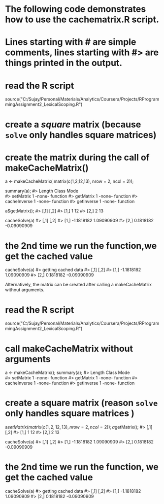 # The following code demonstrates how to use the cachematrix.R script.

# Lines starting with # are simple comments, lines starting with #> are things printed in the output.

# read the R script
source("C:/Sujay/Personal/Materials/Analytics/Coursera/Projects/RProgrammingAssignment2_LexicalScoping.R")

# create a *square* matrix (because `solve` only handles square matrices)
# create the matrix during the call of makeCacheMatrix()
a <- makeCacheMatrix( matrix(c(1,2,12,13), nrow = 2, ncol = 2));

summary(a);
#>              Length Class  Mode    
#> setMatrix    1      -none- function
#> getMatrix    1      -none- function
#> cacheInverse 1      -none- function
#> getInverse   1      -none- function

a$getMatrix();
#>      [,1] [,2]
#> [1,]    1   12
#> [2,]    2   13

cacheSolve(a)
#> 	[,1]        [,2]
#> [1,] -1.1818182  1.09090909
#> [2,]  0.1818182 -0.09090909

# the 2nd time we run the function,we get the cached value
cacheSolve(a)
#> getting cached data
#> 	[,1]        [,2]
#> [1,] -1.1818182  1.09090909
#> [2,]  0.1818182 -0.09090909

Alternatively, the matrix can be created after calling a makeCacheMatrix without arguments.

# read the R script
source("C:/Sujay/Personal/Materials/Analytics/Coursera/Projects/RProgrammingAssignment2_LexicalScoping.R")

# call makeCacheMatrix without arguments
a <- makeCacheMatrix();
summary(a);
#>              Length Class  Mode    
#> setMatrix    1      -none- function
#> getMatrix    1      -none- function
#> cacheInverse 1      -none- function
#> getInverse   1      -none- function

# create a square matrix (reason `solve` only handles square matrices )
a$setMatrix( matrix(c(1,2,12,13), nrow = 2, ncol = 2) );
a$getMatrix();
#>      [,1] [,2]
#> [1,]    1   12
#> [2,]    2   13

cacheSolve(a)
#> 	[,1]        [,2]
#> [1,] -1.1818182  1.09090909
#> [2,]  0.1818182 -0.09090909

# the 2nd time we run the function, we get the cached value
cacheSolve(a)
#> getting cached data
#> 	[,1]        [,2]
#> [1,] -1.1818182  1.09090909
#> [2,]  0.1818182 -0.09090909
